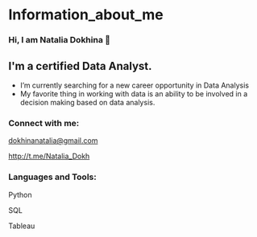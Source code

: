 # Information_about_me


### Hi, I am Natalia Dokhina 👋

## I'm a certified Data Analyst. 
- I’m currently searching for a new career opportunity in Data Analysis
- My favorite thing in working with data is an ability to be involved in a decision making based on data analysis.

### Connect with me:
dokhinanatalia@gmail.com

http://t.me/Natalia_Dokh

### Languages and Tools:

Python

SQL

Tableau
